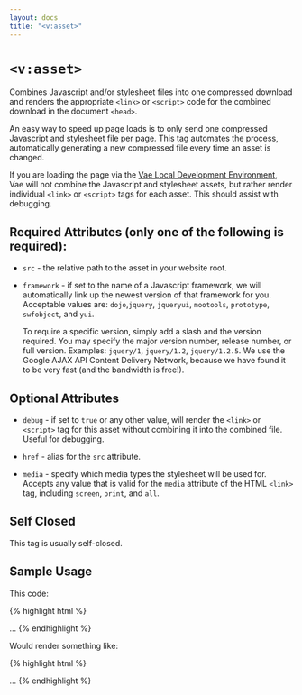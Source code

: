 ```yaml
---
layout: docs
title: "<v:asset>"
---
```


# `<v:asset>`

Combines Javascript and/or stylesheet files into one compressed download
and renders the appropriate `<link>` or `<script>` code for the combined
download in the document `<head>`.

An easy way to speed up page loads is to only send one compressed
Javascript and stylesheet file per page. This tag automates the process,
automatically generating a new compressed file every time an asset is
changed.

If you are loading the page via the [Vae Local Development
Environment](/vae_local/), Vae will not combine the Javascript and
stylesheet assets, but rather render individual `<link>` or `<script>`
tags for each asset. This should assist with debugging.

## Required Attributes (only one of the following is required):

-   `src` - the relative path to the asset in your website root.

-   `framework` - if set to the name of a Javascript framework, we will
    automatically link up the newest version of that framework for you.
    Acceptable values are: `dojo`,`jquery`, `jqueryui`, `mootools`,
    `prototype`, `swfobject`, and `yui`.

    To require a specific version, simply add a slash and the
    version required. You may specify the major version number, release
    number, or full version. Examples: `jquery/1`, `jquery/1.2`,
    `jquery/1.2.5`. We use the Google AJAX API Content Delivery Network,
    because we have found it to be very fast (and the bandwidth
    is free!).

## Optional Attributes

-   `debug` - if set to `true` or any other value, will render the
    `<link>` or `<script>` tag for this asset without combining it into
    the combined file. Useful for debugging.

-   `href` - alias for the `src` attribute.

-   `media` - specify which media types the stylesheet will be used for.
    Accepts any value that is valid for the `media` attribute of the
    HTML `<link>` tag, including `screen`, `print`, and `all`.

## Self Closed

This tag is usually self-closed.

## Sample Usage

This code:

{% highlight html %}
<html>
 <head>
  <v:asset framework="jquery/1" />
  <v:asset src="/javascripts/main.js" />
  <v:asset src="/javascripts/sifr.js" />
  <v:asset src="/javascripts/jquery.lightbox.js" />
  <v:asset src="/stylesheets/main.sass" />
  <v:asset src="/stylesheets/homepage.sass" />
  <v:asset src="/stylesheets/projects.sass" />
  <v:asset src="/stylesheets/lightbox.css" />
 </head>
 ...
</html>
{% endhighlight %}

Would render something like:

{% highlight html %}
<html>
 <head>
  <script type="text/javascript" src="http://ajax.googleapis.com/ajax/libs/jquery/1/jquery.min.js"></script>
  <script type="text/javascript" src="/__data/combined.js"></script>
  <link type="text/css" rel="stylesheet" href="/__data/combined.css" />
 </head>
 ...
</html>
{% endhighlight %}
